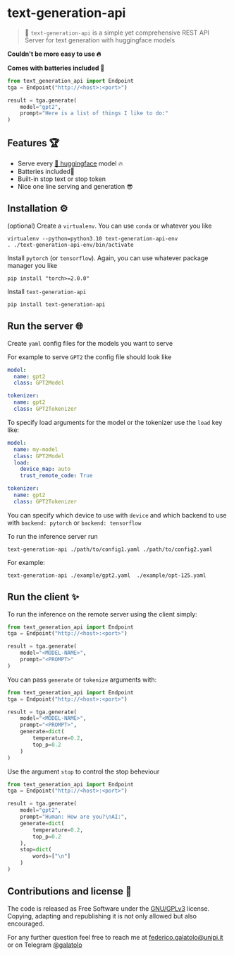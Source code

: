 # text-generation-api

> 📢 `text-generation-api` is a simple yet comprehensive REST API Server for text generation with huggingface models

**Couldn't be more easy to use 🔥**

**Comes with batteries included 🔋**

```python
from text_generation_api import Endpoint
tga = Endpoint("http://<host>:<port>")

result = tga.generate(
    model="gpt2",
    prompt="Here is a list of things I like to do:"
)
```

## Features 🏆

- Serve every [🤗 huggingface](https://huggingface.co/) model 🔥
- Batteries included🔋
- Built-in stop text or stop token
- Nice one line serving and generation 😎

## Installation ⚙️

(optional) Create a `virtualenv`. You can use `conda` or whatever you like

```
virtualenv --python=python3.10 text-generation-api-env
. ./text-generation-api-env/bin/activate
```

Install `pytorch` (or `tensorflow`). Again, you can use whatever package manager you like

```
pip install "torch>=2.0.0"
```

Install `text-generation-api`

```
pip install text-generation-api
```

## Run the server 🌐

Create `yaml` config files for the models you want to serve

For example to serve `GPT2` the config file should look like

```yaml
model:
  name: gpt2
  class: GPT2Model

tokenizer:
  name: gpt2
  class: GPT2Tokenizer
```

To specify load arguments for the model or the tokenizer use the `load` key like:

```yaml
model:
  name: my-model
  class: GPT2Model
  load:
    device_map: auto
    trust_remote_code: True

tokenizer:
  name: gpt2
  class: GPT2Tokenizer
```

You can specify which device to use with `device` and which backend to use with `backend: pytorch` or `backend: tensorflow`

To run the inference server run

```
text-generation-api ./path/to/config1.yaml ./path/to/config2.yaml
```

For example:
```
text-generation-api ./example/gpt2.yaml  ./example/opt-125.yaml
```

## Run the client ✨

To run the inference on the remote server using the client simply:

```python
from text_generation_api import Endpoint
tga = Endpoint("http://<host>:<port>")

result = tga.generate(
    model="<MODEL-NAME>",
    prompt="<PROMPT>"
)
```

You can pass `generate` or `tokenize` arguments with:

```python
from text_generation_api import Endpoint
tga = Endpoint("http://<host>:<port>")

result = tga.generate(
    model="<MODEL-NAME>",
    prompt="<PROMPT>",
    generate=dict(
        temperature=0.2,
        top_p=0.2
    )
)
```

Use the argument `stop` to control the stop beheviour

```python
from text_generation_api import Endpoint
tga = Endpoint("http://<host>:<port>")

result = tga.generate(
    model="gpt2",
    prompt="Human: How are you?\nAI:",
    generate=dict(
        temperature=0.2,
        top_p=0.2
    ),
    stop=dict(
        words=["\n"]
    )
)
```


## Contributions and license 🪪

The code is released as Free Software under the [GNU/GPLv3](https://choosealicense.com/licenses/gpl-3.0/) license. Copying, adapting and republishing it is not only allowed but also encouraged. 

For any further question feel free to reach me at  [federico.galatolo@unipi.it](mailto:federico.galatolo@unipi.it) or on Telegram [@galatolo](https://t.me/galatolo)